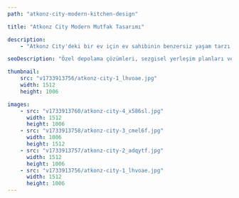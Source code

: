 ```yaml
---
path: "atkonz-city-modern-kitchen-design"

title: "Atkonz City Modern Mutfak Tasarımı"

description:
    - "Atkonz City'deki bir ev için ev sahibinin benzersiz yaşam tarzı ve ihtiyaçlarına özenle uyarlanmış, güzel ve işlevsel bir mutfak tasarladık. Tasarım, modern depolama çözümlerini günlük işleri zahmetsiz hale getiren sezgisel bir yerleşim planıyla birleştirerek form ve işlevi dengeli bir şekilde buluşturdu. Şık bitişlerden düşünceli aydınlatmaya kadar her detay, hem pratik hem de davetkar hissettiren bir alan yaratmak için özenle seçildi. Mevcut alanı en üst düzeye çıkararak ve akıcı bir dolaşım sağlayarak mutfak, yemek pişirmek, bir araya gelmek ve günlük anların keyfini çıkarmak için mükemmel olan evin kalbi haline geldi."

seoDescription: "Özel depolama çözümleri, sezgisel yerleşim planları ve premium bitişler içeren Atkonz City'deki modern mutfak tasarımımızı keşfedin. Uzman mutfak tasarımcılarımızla alanınızı dönüştürün. İşlevsel ve güzel bir mutfak yenilemesi için bugün ücretsiz danışmanlık randevusu alın."

thumbnail:
    src: "v1733913756/atkonz-city-1_lhvoae.jpg"
    width: 1512
    height: 1006

images:
    - src: "v1733913760/atkonz-city-4_x586sl.jpg"
      width: 1512
      height: 1006
    - src: "v1733913758/atkonz-city-3_cmel6f.jpg"
      width: 1006
      height: 1512
    - src: "v1733913757/atkonz-city-2_adqytf.jpg"
      width: 1512
      height: 1006
    - src: "v1733913756/atkonz-city-1_lhvoae.jpg"
      width: 1512
      height: 1006
---
```

